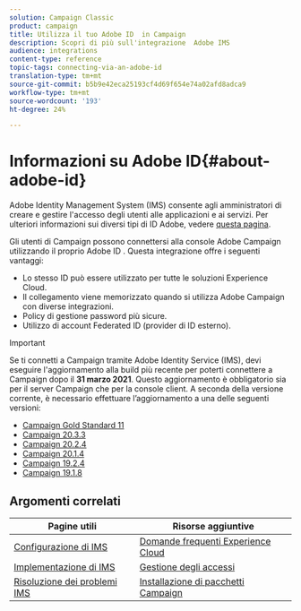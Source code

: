 ```yaml
---
solution: Campaign Classic
product: campaign
title: Utilizza il tuo Adobe ID  in Campaign
description: Scopri di più sull'integrazione  Adobe IMS
audience: integrations
content-type: reference
topic-tags: connecting-via-an-adobe-id
translation-type: tm+mt
source-git-commit: b5b9e42eca25193cf4d69f654e74a02afd8adca9
workflow-type: tm+mt
source-wordcount: '193'
ht-degree: 24%

---
```



# Informazioni su  Adobe ID{#about-adobe-id}

 Adobe  Identity Management System (IMS) consente agli amministratori di creare e gestire l&#39;accesso degli utenti alle applicazioni e ai servizi. Per ulteriori informazioni sui diversi tipi di ID Adobe, vedere [questa pagina](https://helpx.adobe.com/enterprise/using/identity.html).

Gli utenti di Campaign possono connettersi alla console  Adobe Campaign utilizzando il proprio Adobe ID . Questa integrazione offre i seguenti vantaggi:

* Lo stesso ID può essere utilizzato per tutte le soluzioni Experience Cloud.
* Il collegamento viene memorizzato quando si utilizza Adobe Campaign con diverse integrazioni.
* Policy di gestione password più sicure.
* Utilizzo di account Federated ID (provider di ID esterno).


>[!IMPORTANT]
>
>Se ti connetti a Campaign tramite  Adobe Identity Service (IMS), devi eseguire l&#39;aggiornamento alla build più recente per poterti connettere a Campaign dopo il **31 marzo 2021**. Questo aggiornamento è obbligatorio sia per il server Campaign che per la console client. A seconda della versione corrente, è necessario effettuare l’aggiornamento a una delle seguenti versioni:
>
> * [Campaign Gold Standard 11](../../rn/using/gold-standard.md)
> * [Campaign 20.3.3](../../rn/using/latest-release.md)
> * [Campaign 20.2.4](../../rn/using/release--20-2.md)
> * [Campaign 20.1.4](../../rn/using/release--20-1.md)
> * [Campaign 19.2.4](../../rn/using/release--19-2.md)
> * [Campaign 19.1.8](../../rn/using/release--19-1.md)

>



## Argomenti correlati

| Pagine utili | Risorse aggiuntive |
|---|---|
| [Configurazione di IMS](../../integrations/using/configuring-ims.md) | [Domande frequenti  Experience Cloud](https://docs.adobe.com/content/help/en/core-services/interface/manage-users-and-products/faq.html) |
| [Implementazione di IMS](../../integrations/using/implementing-ims.md) | [Gestione degli accessi](../../platform/using/access-management.md) |
| [Risoluzione dei problemi IMS](../../integrations/using/ims-troubleshooting.md) | [Installazione di pacchetti Campaign](../../installation/using/installing-campaign-standard-packages.md) |
